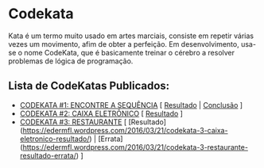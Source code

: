 # Codekata
Kata é um termo muito usado em artes marciais, consiste em repetir várias vezes um movimento, afim de obter a perfeição. Em desenvolvimento, usa-se o nome CodeKata, que é basicamente treinar o cérebro a resolver problemas de lógica de programação.

## Lista de CodeKatas Publicados:
* [CODEKATA #1: ENCONTRE A SEQUÊNCIA](https://edermfl.wordpress.com/2016/01/29/codekata-encontre-a-sequencia/) [ [Resultado](https://edermfl.wordpress.com/2016/02/08/codekata-1-encontre-a-sequencia-resultado/) | [Conclusão](https://edermfl.wordpress.com/2016/02/10/codekata-1-encontre-a-sequencia-conclusao/) ]
* [CODEKATA #2: CAIXA ELETRÔNICO](https://edermfl.wordpress.com/2016/02/12/codekata-2-caixa-eletronico/) [ [Resultado](https://edermfl.wordpress.com/2016/02/22/codekata-2-caixa-eletronico-resultado/) ]
* [CODEKATA #3: RESTAURANTE](https://edermfl.wordpress.com/2016/03/02/codekata-3-restaurante/) [ [Resultado] (https://edermfl.wordpress.com/2016/03/21/codekata-3-caixa-eletronico-resultado/) | [Errata] (https://edermfl.wordpress.com/2016/03/21/codekata-3-restaurante-resultado-errata/) ]

